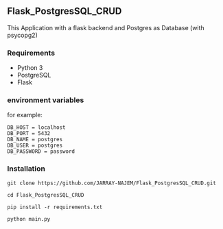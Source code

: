## Flask_PostgresSQL_CRUD
This Application with a flask backend and Postgres as Database (with psycopg2)

### Requirements

* Python 3
* PostgreSQL
* Flask

### environment variables

for example:

```
DB_HOST = localhost
DB_PORT = 5432
DB_NAME = postgres
DB_USER = postgres
DB_PASSWORD = password
```

### Installation

```
git clone https://github.com/JARRAY-NAJEM/Flask_PostgresSQL_CRUD.git

cd Flask_PostgresSQL_CRUD

pip install -r requirements.txt

python main.py
```